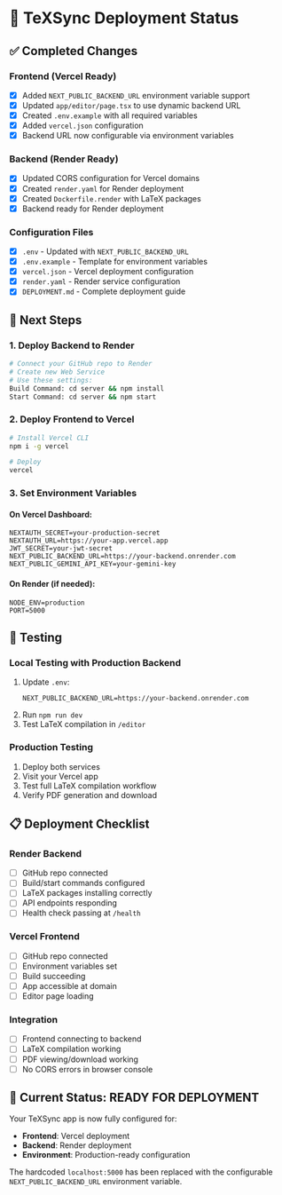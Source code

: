 # 🚀 TeXSync Deployment Status

## ✅ Completed Changes

### Frontend (Vercel Ready)
- [x] Added `NEXT_PUBLIC_BACKEND_URL` environment variable support
- [x] Updated `app/editor/page.tsx` to use dynamic backend URL
- [x] Created `.env.example` with all required variables
- [x] Added `vercel.json` configuration
- [x] Backend URL now configurable via environment variables

### Backend (Render Ready)  
- [x] Updated CORS configuration for Vercel domains
- [x] Created `render.yaml` for Render deployment
- [x] Created `Dockerfile.render` with LaTeX packages
- [x] Backend ready for Render deployment

### Configuration Files
- [x] `.env` - Updated with `NEXT_PUBLIC_BACKEND_URL`
- [x] `.env.example` - Template for environment variables
- [x] `vercel.json` - Vercel deployment configuration
- [x] `render.yaml` - Render service configuration
- [x] `DEPLOYMENT.md` - Complete deployment guide

## 🔧 Next Steps

### 1. Deploy Backend to Render
```bash
# Connect your GitHub repo to Render
# Create new Web Service
# Use these settings:
Build Command: cd server && npm install
Start Command: cd server && npm start
```

### 2. Deploy Frontend to Vercel
```bash
# Install Vercel CLI
npm i -g vercel

# Deploy
vercel
```

### 3. Set Environment Variables

#### On Vercel Dashboard:
```
NEXTAUTH_SECRET=your-production-secret
NEXTAUTH_URL=https://your-app.vercel.app  
JWT_SECRET=your-jwt-secret
NEXT_PUBLIC_BACKEND_URL=https://your-backend.onrender.com
NEXT_PUBLIC_GEMINI_API_KEY=your-gemini-key
```

#### On Render (if needed):
```
NODE_ENV=production
PORT=5000
```

## 🧪 Testing

### Local Testing with Production Backend
1. Update `.env`:
   ```
   NEXT_PUBLIC_BACKEND_URL=https://your-backend.onrender.com
   ```
2. Run `npm run dev`
3. Test LaTeX compilation in `/editor`

### Production Testing
1. Deploy both services
2. Visit your Vercel app
3. Test full LaTeX compilation workflow
4. Verify PDF generation and download

## 📋 Deployment Checklist

### Render Backend
- [ ] GitHub repo connected
- [ ] Build/start commands configured
- [ ] LaTeX packages installing correctly
- [ ] API endpoints responding
- [ ] Health check passing at `/health`

### Vercel Frontend  
- [ ] GitHub repo connected
- [ ] Environment variables set
- [ ] Build succeeding
- [ ] App accessible at domain
- [ ] Editor page loading

### Integration
- [ ] Frontend connecting to backend
- [ ] LaTeX compilation working
- [ ] PDF viewing/download working
- [ ] No CORS errors in browser console

## 🎯 Current Status: **READY FOR DEPLOYMENT**

Your TeXSync app is now fully configured for:
- **Frontend**: Vercel deployment
- **Backend**: Render deployment  
- **Environment**: Production-ready configuration

The hardcoded `localhost:5000` has been replaced with the configurable `NEXT_PUBLIC_BACKEND_URL` environment variable.

